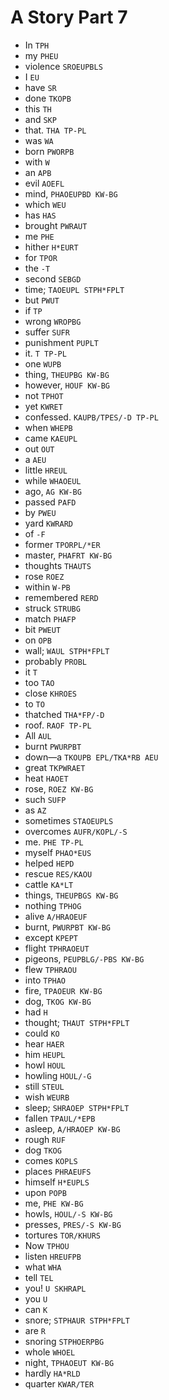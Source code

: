 # A Story Part 7

* In `TPH`
* my `PHEU`
* violence `SROEUPBLS`
* I `EU`
* have `SR`
* done `TKOPB`
* this `TH`
* and `SKP`
* that. `THA TP-PL`
* was `WA`
* born `PWORPB`
* with `W`
* an `APB`
* evil `AOEFL`
* mind, `PHAOEUPBD KW-BG`
* which `WEU`
* has `HAS`
* brought `PWRAUT`
* me `PHE`
* hither `H*EURT`
* for `TPOR`
* the `-T`
* second `SEBGD`
* time; `TAOEUPL STPH*FPLT`
* but `PWUT`
* if `TP`
* wrong `WROPBG`
* suffer `SUFR`
* punishment `PUPLT`
* it. `T TP-PL`
* one `WUPB`
* thing, `THEUPBG KW-BG`
* however, `HOUF KW-BG`
* not `TPHOT`
* yet `KWRET`
* confessed. `KAUPB/TPES/-D TP-PL`
* when `WHEPB`
* came `KAEUPL`
* out `OUT`
* a `AEU`
* little `HREUL`
* while `WHAOEUL`
* ago, `AG KW-BG`
* passed `PAFD`
* by `PWEU`
* yard `KWRARD`
* of `-F`
* former `TPORPL/*ER`
* master, `PHAFRT KW-BG`
* thoughts `THAUTS`
* rose `ROEZ`
* within `W-PB`
* remembered `RERD`
* struck `STRUBG`
* match `PHAFP`
* bit `PWEUT`
* on `OPB`
* wall; `WAUL STPH*FPLT`
* probably `PROBL`
* it `T`
* too `TAO`
* close `KHROES`
* to `TO`
* thatched `THA*FP/-D`
* roof. `RAOF TP-PL`
* All `AUL`
* burnt `PWURPBT`
* down—a `TKOUPB EPL/TKA*RB AEU`
* great `TKPWRAET`
* heat `HAOET`
* rose, `ROEZ KW-BG`
* such `SUFP`
* as `AZ`
* sometimes `STAOEUPLS`
* overcomes `AUFR/KOPL/-S`
* me. `PHE TP-PL`
* myself `PHAO*EUS`
* helped `HEPD`
* rescue `RES/KAOU`
* cattle `KA*LT`
* things, `THEUPBGS KW-BG`
* nothing `TPHOG`
* alive `A/HRAOEUF`
* burnt, `PWURPBT KW-BG`
* except `KPEPT`
* flight `TPHRAOEUT`
* pigeons, `PEUPBLG/-PBS KW-BG`
* flew `TPHRAOU`
* into `TPHAO`
* fire, `TPAOEUR KW-BG`
* dog, `TKOG KW-BG`
* had `H`
* thought; `THAUT STPH*FPLT`
* could `KO`
* hear `HAER`
* him `HEUPL`
* howl `HOUL`
* howling `HOUL/-G`
* still `STEUL`
* wish `WEURB`
* sleep; `SHRAOEP STPH*FPLT`
* fallen `TPAUL/*EPB`
* asleep, `A/HRAOEP KW-BG`
* rough `RUF`
* dog `TKOG`
* comes `KOPLS`
* places `PHRAEUFS`
* himself `H*EUPLS`
* upon `POPB`
* me, `PHE KW-BG`
* howls, `HOUL/-S KW-BG`
* presses, `PRES/-S KW-BG`
* tortures `TOR/KHURS`
* Now `TPHOU`
* listen `HREUFPB`
* what `WHA`
* tell `TEL`
* you! `U SKHRAPL`
* you `U`
* can `K`
* snore; `STPHAUR STPH*FPLT`
* are `R`
* snoring `STPHOERPBG`
* whole `WHOEL`
* night, `TPHAOEUT KW-BG`
* hardly `HA*RLD`
* quarter `KWAR/TER`
